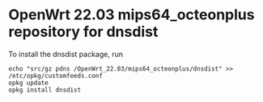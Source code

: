 OpenWrt 22.03 mips64_octeonplus repository for dnsdist
========

To install the dnsdist package, run

```
echo "src/gz pdns /OpenWrt_22.03/mips64_octeonplus/dnsdist" >> /etc/opkg/customfeeds.conf
opkg update
opkg install dnsdist
```
